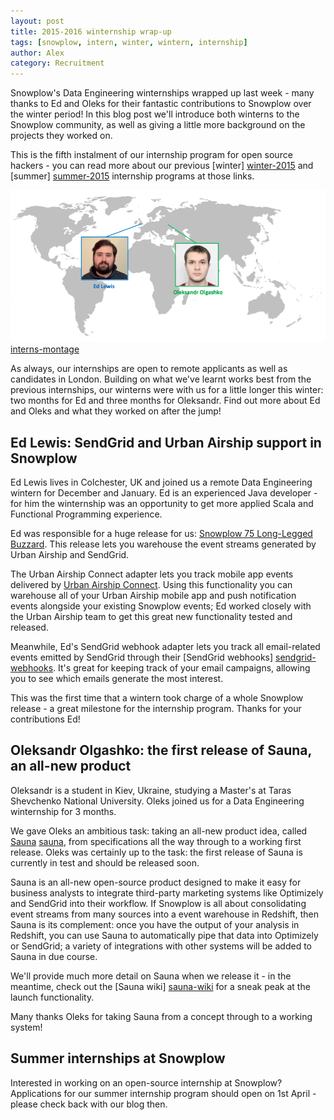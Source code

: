 ```yaml
---
layout: post
title: 2015-2016 winternship wrap-up
tags: [snowplow, intern, winter, wintern, internship]
author: Alex
category: Recruitment
---
```


Snowplow's Data Engineering winternships wrapped up last week - many thanks to Ed and Oleks for their fantastic contributions to Snowplow over the winter period! In this blog post we'll introduce both winterns to the Snowplow community, as well as giving a little more background on the projects they worked on.

This is the fifth instalment of our internship program for open source hackers - you can read more about our previous [winter] [winter-2015] and [summer] [summer-2015] internship programs at those links.

![interns-montage] [interns-montage]

As always, our internships are open to remote applicants as well as candidates in London. Building on what we've learnt works best from the previous internships, our winterns were with us for a little longer this winter: two months for Ed and three months for Oleksandr. Find out more about Ed and Oleks and what they worked on after the jump!

<!--more-->

## Ed Lewis: SendGrid and Urban Airship support in Snowplow

Ed Lewis lives in Colchester, UK and joined us a remote Data Engineering wintern for December and January. Ed is an experienced Java developer - for him the winternship was an opportunity to get more applied Scala and Functional Programming experience.

Ed was responsible for a huge release for us: [Snowplow 75 Long-Legged Buzzard][r75-release]. This release lets you warehouse the event streams generated by Urban Airship and SendGrid.

The Urban Airship Connect adapter lets you track mobile app events delivered by [Urban Airship Connect][urbanairship-connect]. Using this functionality you can warehouse all of your Urban Airship mobile app and push notification events alongside your existing Snowplow events; Ed worked closely with the Urban Airship team to get this great new functionality tested and released.

Meanwhile, Ed's SendGrid webhook adapter lets you track all email-related events emitted by SendGrid through their [SendGrid webhooks] [sendgrid-webhooks]. It's great for keeping track of your email campaigns, allowing you to see which emails generate the most interest.

This was the first time that a wintern took charge of a whole Snowplow release - a great milestone for the internship program. Thanks for your contributions Ed!

## Oleksandr Olgashko: the first release of Sauna, an all-new product

Oleksandr is a student in Kiev, Ukraine, studying a Master's at Taras Shevchenko National University. Oleks joined us for a Data Engineering winternship for 3 months.

We gave Oleks an ambitious task: taking an all-new product idea, called [Sauna] [sauna], from specifications all the way through to a working first release. Oleks was certainly up to the task: the first release of Sauna is currently in test and should be released soon.

Sauna is an all-new open-source product designed to make it easy for business analysts to integrate third-party marketing systems like Optimizely and SendGrid into their workflow. If Snowplow is all about consolidating event streams from many sources into a event warehouse in Redshift, then Sauna is its complement: once you have the output of your analysis in Redshift, you can use Sauna to automatically pipe that data into Optimizely or SendGrid; a variety of integrations with other systems will be added to Sauna in due course.

We'll provide much more detail on Sauna when we release it - in the meantime, check out the [Sauna wiki] [sauna-wiki] for a sneak peak at the launch functionality.

Many thanks Oleks for taking Sauna from a concept through to a working system!

## Summer internships at Snowplow

Interested in working on an open-source internship at Snowplow? Applications for our summer internship program should open on 1st April - please check back with our blog then.

[winter-2015]: /blog/2015/01/25/introducing-our-2014-2015-winterns/
[summer-2015]: /blog/2015/07/10/introducing-our-2015-summer-interns

[interns-montage]: /assets/img/blog/2016/03/winterns-2015-2016.png

[r75-release]: /blog/2016/01/02/snowplow-r75-long-legged-buzzard-released/
[urbanairship-connect]: https://www.urbanairship.com/products/connect
[sendgrid-webhooks]: https://sendgrid.com/docs/API_Reference/Webhooks/index.html

[sauna]: https://github.com/snowplow/sauna
[sauna-wiki]: https://github.com/snowplow/sauna/wiki
